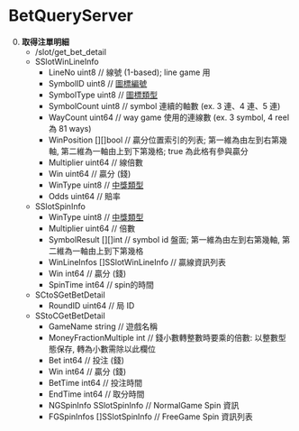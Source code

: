 BetQueryServer
=========================
0. **取得注單明細**
	- /slot/get_bet_detail
	- SSlotWinLineInfo
		- LineNo      uint8    // 線號 (1-based); line game 用
		- SymbolID    uint8    // <a href="https://github.com/s9256001/digame/blob/master/slot/Slot%E5%B0%81%E5%8C%85.md#圖標編號">圖標編號</a>
		- SymbolType  uint8    // <a href="https://github.com/s9256001/digame/blob/master/slot/Slot%E5%B0%81%E5%8C%85.md#圖標類型">圖標類型</a>
		- SymbolCount uint8    // symbol 連續的軸數 (ex. 3 連、4 連、5 連)
		- WayCount    uint64   // way game 使用的連線數 (ex. 3 symbol, 4 reel 為 81 ways)
		- WinPosition [][]bool // 贏分位置索引的列表; 第一維為由左到右第幾軸, 第二維為一軸由上到下第幾格; true 為此格有參與贏分
		- Multiplier  uint64   // 線倍數
		- Win         uint64   // 贏分 (錢)
		- WinType     uint8    // <a href="https://github.com/s9256001/digame/blob/master/slot/Slot%E5%B0%81%E5%8C%85.md#中獎類型">中獎類型</a>
		- Odds        uint64   // 賠率
	- SSlotSpinInfo
		- WinType      uint8              // <a href="https://github.com/s9256001/digame/blob/master/slot/Slot%E5%B0%81%E5%8C%85.md#中獎類型">中獎類型</a>
		- Multiplier   uint64             // 倍數
		- SymbolResult [][]int            // symbol id 盤面; 第一維為由左到右第幾軸, 第二維為一軸由上到下第幾格
		- WinLineInfos []SSlotWinLineInfo // 贏線資訊列表
		- Win          int64              // 贏分 (錢)
		- SpinTime     int64              // spin的時間
	- SCtoSGetBetDetail
		- RoundID uint64 // 局 ID
	- SStoCGetBetDetail
		- GameName              string          // 遊戲名稱
		- MoneyFractionMultiple int             // 錢小數轉整數時要乘的倍數: 以整數型態保存, 轉為小數需除以此欄位
		- Bet                   int64           // 投注 (錢)
		- Win                   int64           // 贏分 (錢)
		- BetTime               int64           // 投注時間
		- EndTime               int64           // 取分時間
		- NGSpinInfo            SSlotSpinInfo   // NormalGame Spin 資訊
		- FGSpinInfos           []SSlotSpinInfo // FreeGame Spin 資訊列表
